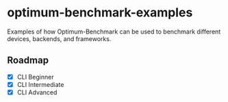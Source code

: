 # optimum-benchmark-examples

Examples of how Optimum-Benchmark can be used to benchmark different devices, backends, and frameworks.

## Roadmap

- [x] CLI Beginner
- [x] CLI Intermediate
- [x] CLI Advanced
